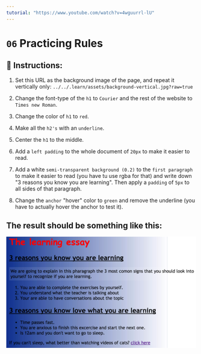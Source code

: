 ```yaml
---
tutorial: "https://www.youtube.com/watch?v=4wguurrl-lU"
---
```


# `06` Practicing Rules

## 📝 Instructions:


1. Set this URL as the background image of the page, and repeat it vertically only: `../../.learn/assets/background-vertical.jpg?raw=true`

2. Change the font-type of the `h1` to `Courier`
   and the rest of the website to `Times new Roman`.

3. Change the color of `h1` to `red`.

4. Make all the `h2's` with an `underline`.

5. Center the `h1` to the middle.

6. Add a `left padding` to the whole document
   of `20px` to make it easier to read.

7. Add a white `semi-transparent background (0.2)` to the `first paragraph` to make it easier to read (you have tu use rgba for that) and write down "3 reasons you know you are learning". Then apply a `padding` of `5px` to all sides of that paragraph.

8. Change the `anchor` "hover" color to `green` and remove the underline (you have to actually hover the anchor to test it).


## The result should be something like this:

![Example Image](../.././.learn/assets/06-1.png?raw=true)
